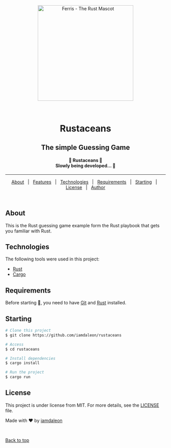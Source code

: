 <div align="center" id="top"> 
  <img src="https://rustacean.net/assets/rustacean-flat-happy.svg" alt="Ferris - The Rust Mascot" width="300" />

  &#xa0;

  <!-- <a href="https://rustaceans.netlify.app">Demo</a> -->
</div>

<h1 align="center">Rustaceans</h1>
<h2 align="center">The simple Guessing Game</h2>

</p>

<!-- Status -->

<h4 align="center"> 
	🚧  Rustaceans 🚀 
  <br />
  Slowly being developed...  🚧
</h4> 

<hr /> 

<p align="center">
  <a href="#dart-about">About</a> &#xa0; | &#xa0; 
  <a href="#sparkles-features">Features</a> &#xa0; | &#xa0;
  <a href="#rocket-technologies">Technologies</a> &#xa0; | &#xa0;
  <a href="#white_check_mark-requirements">Requirements</a> &#xa0; | &#xa0;
  <a href="#checkered_flag-starting">Starting</a> &#xa0; | &#xa0;
  <a href="#memo-license">License</a> &#xa0; | &#xa0;
  <a href="https://github.com/iamdaleon" target="_blank">Author</a>
</p>

<br>

## About ##

This is the Rust guessing game example form the Rust playbook that gets you familiar with Rust.


## Technologies ##

The following tools were used in this project:

- [Rust](https://www.rust-lang.org/)
- [Cargo](https://www.rust-lang.org/tools/install)

## Requirements ##

Before starting :checkered_flag:, you need to have [Git](https://git-scm.com) and [Rust](https://nodejs.org/en/) installed.

## Starting ##

```bash
# Clone this project
$ git clone https://github.com/iamdaleon/rustaceans

# Access
$ cd rustaceans

# Install dependencies
$ cargo install

# Run the project
$ cargo run

```

## License ##

This project is under license from MIT. For more details, see the [LICENSE](LICENSE.md) file.


Made with :heart: by <a href="https://github.com/iamDaleon" target="_blank">iamdaleon</a>

&#xa0;

<a href="#top">Back to top</a>
